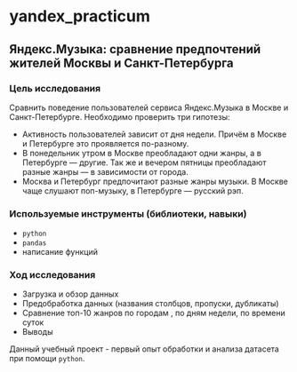 # yandex_practicum
## Яндекс.Музыка: сравнение предпочтений жителей Москвы и Санкт-Петербурга

### Цель исследования
Cравнить поведение пользователей сервиса Яндекс.Музыка в Москве и Санкт-Петербурге.
Необходимо проверить три гипотезы:
- Активность пользователей зависит от дня недели. Причём в Москве и Петербурге это проявляется по-разному.
- В понедельник утром в Москве преобладают одни жанры, а в Петербурге — другие. Так же и вечером пятницы преобладают разные жанры — в зависимости от города.
- Москва и Петербург предпочитают разные жанры музыки. В Москве чаще слушают поп-музыку, в Петербурге — русский рэп.

### Используемые инструменты (библиотеки, навыки)
- `python`
- `pandas`
- написание функций

### Ход исследования
- Загрузка и обзор данных
- Предобработка данных (названия столбцов, пропуски, дубликаты)
- Сравнение топ-10 жанров по городам , по дням недели, по времени суток
- Выводы

Данный учебный проект - первый опыт обработки и анализа датасета при помощи `python`.


